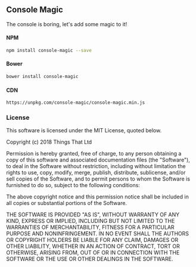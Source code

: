 ## Console Magic

The console is boring, let's add some magic to it!

#### NPM

```sh
npm install console-magic --save
```

#### Bower

```sh
bower install console-magic
```

#### CDN

```
https://unpkg.com/console-magic/console-magic.min.js
```

### License

This software is licensed under the MIT License, quoted below.

Copyright (c) 2018 Things That Ltd

Permission is hereby granted, free of charge, to any person obtaining a copy
of this software and associated documentation files (the "Software"), to deal
in the Software without restriction, including without limitation the rights
to use, copy, modify, merge, publish, distribute, sublicense, and/or sell
copies of the Software, and to permit persons to whom the Software is
furnished to do so, subject to the following conditions:

The above copyright notice and this permission notice shall be included in all
copies or substantial portions of the Software.

THE SOFTWARE IS PROVIDED "AS IS", WITHOUT WARRANTY OF ANY KIND, EXPRESS OR
IMPLIED, INCLUDING BUT NOT LIMITED TO THE WARRANTIES OF MERCHANTABILITY,
FITNESS FOR A PARTICULAR PURPOSE AND NONINFRINGEMENT. IN NO EVENT SHALL THE
AUTHORS OR COPYRIGHT HOLDERS BE LIABLE FOR ANY CLAIM, DAMAGES OR OTHER
LIABILITY, WHETHER IN AN ACTION OF CONTRACT, TORT OR OTHERWISE, ARISING FROM,
OUT OF OR IN CONNECTION WITH THE SOFTWARE OR THE USE OR OTHER DEALINGS IN THE
SOFTWARE.
